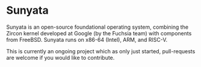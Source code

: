 # Sunyata

Sunyata is an open-source foundational operating system, combining the Zircon kernel developed at Google (by the Fuchsia team) with components from FreeBSD. Sunyata runs on x86-64 (Intel), ARM, and RISC-V.

This is currently an ongoing project which as only just started, pull-requests are welcome if you would like to contribute.